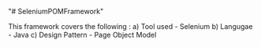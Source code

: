 "# SeleniumPOMFramework" 

This framework covers the following :
a) Tool used - Selenium
b) Langugae - Java
c) Design Pattern - Page Object Model
